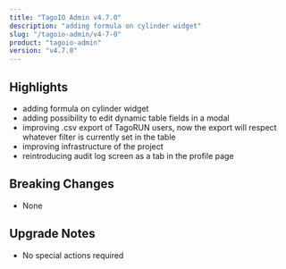 ```yaml
---
title: "TagoIO Admin v4.7.0"
description: "adding formula on cylinder widget"
slug: "/tagoio-admin/v4-7-0"
product: "tagoio-admin"
version: "v4.7.0"
---
```


## Highlights

- adding formula on cylinder widget
- adding possibility to edit dynamic table fields in a modal
- improving .csv export of TagoRUN users, now the export will respect whatever filter is currently set in the table
- improving infrastructure of the project
- reintroducing audit log screen as a tab in the profile page

## Breaking Changes

- None

## Upgrade Notes

- No special actions required
